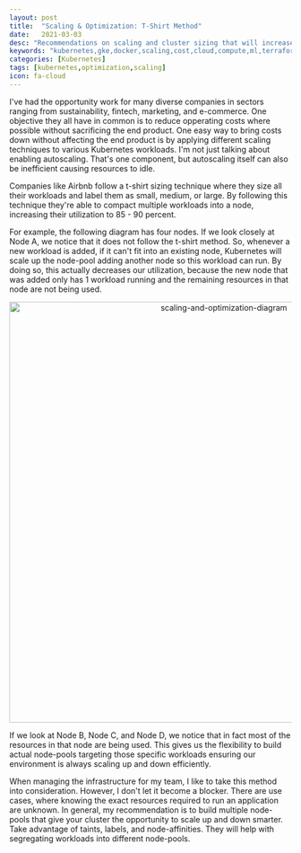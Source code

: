 ```yaml
---
layout: post
title:  "Scaling & Optimization: T-Shirt Method"
date:   2021-03-03
desc: "Recommendations on scaling and cluster sizing that will increase utilization and decrease costs."
keywords: "kubernetes,gke,docker,scaling,cost,cloud,compute,ml,terraform"
categories: [Kubernetes]
tags: [kubernetes,optimization,scaling]
icon: fa-cloud
---
```


I've had the opportunity work for many diverse companies in sectors ranging from sustainability, fintech, marketing, and e-commerce. One objective they all have in common is to reduce opperating costs where possible without sacrificing the end product.  One easy way to bring costs down without affecting the end product is by applying different scaling techniques to various Kubernetes workloads. I'm not just talking about enabling autoscaling. That's one component, but autoscaling itself can also be inefficient causing resources to idle. 

Companies like Airbnb follow a t-shirt sizing technique where they size all their workloads and label them as small, medium, or large.  By following this technique they're able to compact multiple workloads into a node, increasing their utilization to 85 - 90 percent. 

For example, the following diagram has four nodes. If we look closely at Node A, we notice that it does not follow the t-shirt method. So, whenever a new workload is added, if it can't fit into an existing node, Kubernetes will scale up the node-pool adding another node so this workload can run.  By doing so, this actually decreases our utilization, because the new node that was added only has 1 workload running and the remaining resources in that node are not being used.

<center><img src="https://royerramirez.com/static/assets/img/blog/kubernetes/scaling-and-optimization/2020-03-03-tshirt-method.png" alt="scaling-and-optimization-diagram" width="750"></center>

If we look at Node B, Node C, and Node D, we notice that in fact most of the resources in that node are being used. This gives us the flexibility to build actual node-pools targeting those specific workloads ensuring our environment is always scaling up and down efficiently. 

When managing the infrastructure for my team, I like to take this method into consideration. However, I don't let it become a blocker. There are use cases, where knowing the exact resources required to run an application are unknown. In general, my recommendation is to build multiple node-pools that give your cluster the opportunity to scale up and down smarter. Take advantage of taints, labels, and node-affinities. They will help with segregating workloads into different node-pools.
